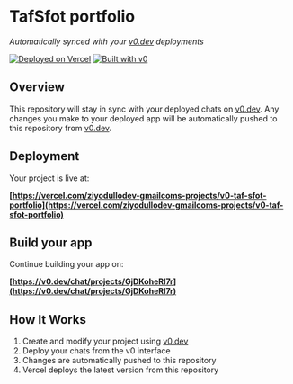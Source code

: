 # TafSfot portfolio

*Automatically synced with your [v0.dev](https://v0.dev) deployments*

[![Deployed on Vercel](https://img.shields.io/badge/Deployed%20on-Vercel-black?style=for-the-badge&logo=vercel)](https://vercel.com/ziyodullodev-gmailcoms-projects/v0-taf-sfot-portfolio)
[![Built with v0](https://img.shields.io/badge/Built%20with-v0.dev-black?style=for-the-badge)](https://v0.dev/chat/projects/GjDKoheRI7r)

## Overview

This repository will stay in sync with your deployed chats on [v0.dev](https://v0.dev).
Any changes you make to your deployed app will be automatically pushed to this repository from [v0.dev](https://v0.dev).

## Deployment

Your project is live at:

**[https://vercel.com/ziyodullodev-gmailcoms-projects/v0-taf-sfot-portfolio](https://vercel.com/ziyodullodev-gmailcoms-projects/v0-taf-sfot-portfolio)**

## Build your app

Continue building your app on:

**[https://v0.dev/chat/projects/GjDKoheRI7r](https://v0.dev/chat/projects/GjDKoheRI7r)**

## How It Works

1. Create and modify your project using [v0.dev](https://v0.dev)
2. Deploy your chats from the v0 interface
3. Changes are automatically pushed to this repository
4. Vercel deploys the latest version from this repository